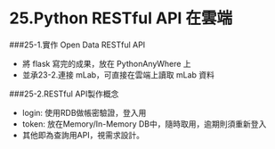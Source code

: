 # 25.Python RESTful API 在雲端

###25-1.實作 Open Data RESTful API
  - 將 flask 寫完的成果，放在 PythonAnyWhere 上
  - 並承23-2.連接 mLab，可直接在雲端上讀取 mLab 資料

###25-2.RESTful API製作概念
  - login: 使用RDB做帳密驗證，登入用
  - token: 放在Memory/In-Memory DB中，隨時取用，逾期則須重新登入
  - 其他即為查詢用API，視需求設計。
